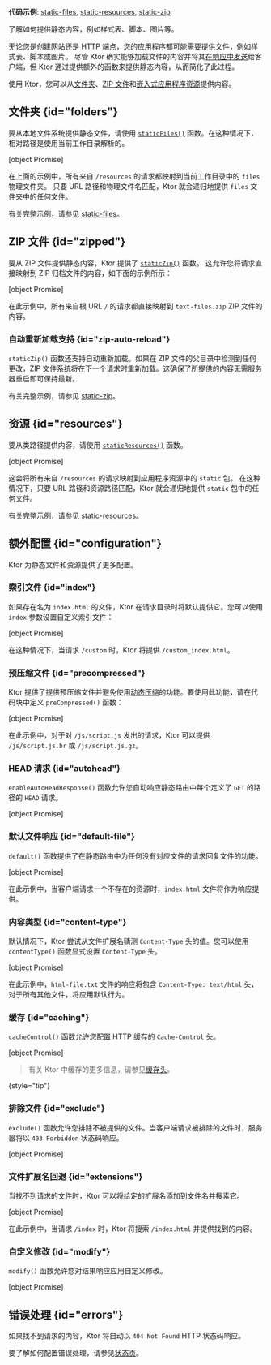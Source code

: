 [//]: # (title: 提供静态内容)

<show-structure for="chapter" depth="2"/>

<tldr>
<p><b>代码示例</b>:
<a href="https://github.com/ktorio/ktor-documentation/tree/%ktor_version%/codeSnippets/snippets/static-files">static-files</a>,
<a href="https://github.com/ktorio/ktor-documentation/tree/%ktor_version%/codeSnippets/snippets/static-resources">static-resources</a>,
<a href="https://github.com/ktorio/ktor-documentation/tree/%ktor_version%/codeSnippets/snippets/static-zip">static-zip</a>
</p>
</tldr>

<link-summary>
了解如何提供静态内容，例如样式表、脚本、图片等。
</link-summary>

无论您是创建网站还是 HTTP 端点，您的应用程序都可能需要提供文件，例如样式表、脚本或图片。
尽管 Ktor 确实能够加载文件的内容并将其[在响应中发送](server-responses.md)给客户端，但 Ktor 通过提供额外的函数来提供静态内容，从而简化了此过程。

使用 Ktor，您可以从[文件夹](#folders)、[ZIP 文件](#zipped)和[嵌入式应用程序资源](#resources)提供内容。

## 文件夹 {id="folders"}

要从本地文件系统提供静态文件，请使用
[`staticFiles()`](https://api.ktor.io/ktor-server/ktor-server-core/io.ktor.server.http.content/static-files.html)
函数。在这种情况下，相对路径是使用当前工作目录解析的。

 [object Promise]

在上面的示例中，所有来自 `/resources` 的请求都映射到当前工作目录中的 `files` 物理文件夹。
只要 URL 路径和物理文件名匹配，Ktor 就会递归地提供 `files` 文件夹中的任何文件。

有关完整示例，请参见
[static-files](https://github.com/ktorio/ktor-documentation/tree/%ktor_version%/codeSnippets/snippets/static-files)。

## ZIP 文件 {id="zipped"}

要从 ZIP 文件提供静态内容，Ktor 提供了 [
`staticZip()`](https://api.ktor.io/ktor-server/ktor-server-core/io.ktor.server.http.content/static-zip.html) 函数。
这允许您将请求直接映射到 ZIP 归档文件的内容，如下面的示例所示：

 [object Promise]

在此示例中，所有来自根 URL `/` 的请求都直接映射到 `text-files.zip` ZIP 文件的内容。

### 自动重新加载支持 {id="zip-auto-reload"}

`staticZip()` 函数还支持自动重新加载。如果在 ZIP 文件的父目录中检测到任何更改，ZIP 文件系统将在下一个请求时重新加载。这确保了所提供的内容无需服务器重启即可保持最新。

有关完整示例，请参见
[static-zip](https://github.com/ktorio/ktor-documentation/tree/%ktor_version%/codeSnippets/snippets/static-zip)。

## 资源 {id="resources"}

要从类路径提供内容，请使用
[`staticResources()`](https://api.ktor.io/ktor-server/ktor-server-core/io.ktor.server.http.content/static-resources.html)
函数。

[object Promise]

这会将所有来自 `/resources` 的请求映射到应用程序资源中的 `static` 包。
在这种情况下，只要 URL 路径和资源路径匹配，Ktor 就会递归地提供 `static` 包中的任何文件。

有关完整示例，请参见
[static-resources](https://github.com/ktorio/ktor-documentation/tree/%ktor_version%/codeSnippets/snippets/static-resources)。

## 额外配置 {id="configuration"}

Ktor 为静态文件和资源提供了更多配置。

### 索引文件 {id="index"}

如果存在名为 `index.html` 的文件，Ktor 在请求目录时将默认提供它。您可以使用 `index` 参数设置自定义索引文件：

[object Promise]

在这种情况下，当请求 `/custom` 时，Ktor 将提供 `/custom_index.html`。

### 预压缩文件 {id="precompressed"}

Ktor 提供了提供预压缩文件并避免使用[动态压缩](server-compression.md)的功能。要使用此功能，请在代码块中定义 `preCompressed()` 函数：

[object Promise]

在此示例中，对于对 `/js/script.js` 发出的请求，Ktor 可以提供 `/js/script.js.br` 或 `/js/script.js.gz`。

### HEAD 请求 {id="autohead"}

`enableAutoHeadResponse()` 函数允许您自动响应静态路由中每个定义了 `GET` 的路径的 `HEAD` 请求。

[object Promise]

### 默认文件响应 {id="default-file"}

`default()` 函数提供了在静态路由中为任何没有对应文件的请求回复文件的功能。

[object Promise]

在此示例中，当客户端请求一个不存在的资源时，`index.html` 文件将作为响应提供。

### 内容类型 {id="content-type"}

默认情况下，Ktor 尝试从文件扩展名猜测 `Content-Type` 头的值。您可以使用 `contentType()` 函数显式设置 `Content-Type` 头。

[object Promise]

在此示例中，`html-file.txt` 文件的响应将包含 `Content-Type: text/html` 头，对于所有其他文件，将应用默认行为。

### 缓存 {id="caching"}

`cacheControl()` 函数允许您配置 HTTP 缓存的 `Cache-Control` 头。

[object Promise]

> 有关 Ktor 中缓存的更多信息，请参见[缓存头](server-caching-headers.md)。
>
{style="tip"}

### 排除文件 {id="exclude"}

`exclude()` 函数允许您排除不被提供的文件。当客户端请求被排除的文件时，服务器将以 `403 Forbidden` 状态码响应。

[object Promise]

### 文件扩展名回退 {id="extensions"}

当找不到请求的文件时，Ktor 可以将给定的扩展名添加到文件名并搜索它。

[object Promise]

在此示例中，当请求 `/index` 时，Ktor 将搜索 `/index.html` 并提供找到的内容。

### 自定义修改 {id="modify"}

`modify()` 函数允许您对结果响应应用自定义修改。

[object Promise]

## 错误处理 {id="errors"}

如果找不到请求的内容，Ktor 将自动以 `404 Not Found` HTTP 状态码响应。

要了解如何配置错误处理，请参见[状态页](server-status-pages.md)。